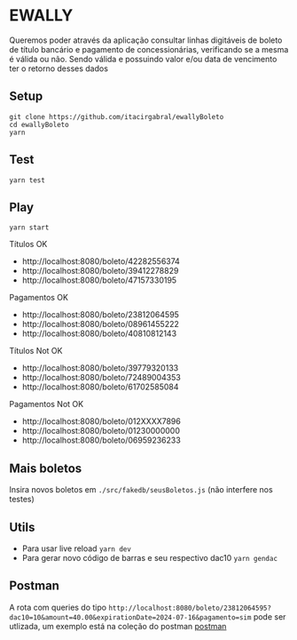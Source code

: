 # EWALLY
Queremos poder através da aplicação consultar linhas digitáveis de boleto de título bancário 
e pagamento de concessionárias, verificando se a mesma é válida ou não. Sendo válida e 
possuindo valor e/ou data de vencimento ter o retorno desses dados

## Setup
```
git clone https://github.com/itacirgabral/ewallyBoleto
cd ewallyBoleto
yarn
```

## Test
```
yarn test
```

## Play
```
yarn start
```

Títulos OK
- http://localhost:8080/boleto/42282556374
- http://localhost:8080/boleto/39412278829
- http://localhost:8080/boleto/47157330195

Pagamentos OK
- http://localhost:8080/boleto/23812064595
- http://localhost:8080/boleto/08961455222
- http://localhost:8080/boleto/40810812143

Títulos Not OK
- http://localhost:8080/boleto/39779320133
- http://localhost:8080/boleto/72489004353
- http://localhost:8080/boleto/61702585084

Pagamentos Not OK
- http://localhost:8080/boleto/012XXXX7896
- http://localhost:8080/boleto/01230000000
- http://localhost:8080/boleto/06959236233

## Mais boletos
Insira novos boletos em `./src/fakedb/seusBoletos.js` (não interfere nos testes)

## Utils
- Para usar live reload `yarn dev`
- Para gerar novo código de barras e seu respectivo dac10 `yarn gendac`

## Postman
A rota com queries do tipo `http://localhost:8080/boleto/23812064595?dac10=10&amount=40.00&expirationDate=2024-07-16&pagamento=sim`
pode ser utlizada, um exemplo está na coleção do postman [postman](./boletoget.postman_collection.json)